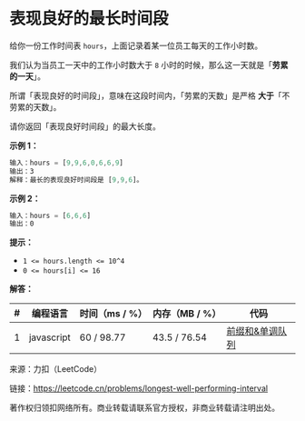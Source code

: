 # 表现良好的最长时间段

给你一份工作时间表 `hours`，上面记录着某一位员工每天的工作小时数。

我们认为当员工一天中的工作小时数大于 `8` 小时的时候，那么这一天就是「**劳累的一天**」。

所谓「表现良好的时间段」，意味在这段时间内，「劳累的天数」是严格 **大于**「不劳累的天数」。

请你返回「表现良好时间段」的最大长度。

**示例 1：**

``` javascript
输入：hours = [9,9,6,0,6,6,9]
输出：3
解释：最长的表现良好时间段是 [9,9,6]。
```

**示例 2：**

``` javascript
输入：hours = [6,6,6]
输出：0
```

**提示：**

- `1 <= hours.length <= 10^4`
- `0 <= hours[i] <= 16`

**解答：**

**#**|**编程语言**|**时间（ms / %）**|**内存（MB / %）**|**代码**
--|--|--|--|--
1|javascript|60 / 98.77|43.5 / 76.54|[前缀和&单调队列](./javascript/ac_v1.js)

来源：力扣（LeetCode）

链接：https://leetcode.cn/problems/longest-well-performing-interval

著作权归领扣网络所有。商业转载请联系官方授权，非商业转载请注明出处。
